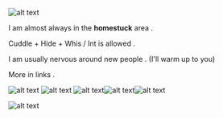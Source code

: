 
 ![alt text](https://64.media.tumblr.com/e7383e93fddde1250ffc9a033e04a95b/2437746d7e8289f8-85/s540x810/f88c64c5de48d87f354f21b58fccf31cfe66edec.gif)
 
I am almost always in the __homestuck__ area .

Cuddle + Hide + Whis / Int is allowed . 

I am usually nervous around new people . (I'll warm up to you)

More in links .

![alt text](https://64.media.tumblr.com/6b6255592cd798377f56d5962d65c561/1bf5183509c62356-8d/s100x200/c53b890a0c638c16e07ccc2a787ea9d8067ab14b.pnj) ![alt text](https://64.media.tumblr.com/2031e36958dc735cc0648b876612e0bf/d4efe5b9a0509156-a7/s100x200/0a30804be3fbbcaa59c41bbda9f9fb1786d9dd1b.pnj) ![alt text](https://64.media.tumblr.com/a129ddb50bb319aff03bbc138b7d415d/1bf5183509c62356-d6/s100x200/ca0afc8fc466b664bf2ab2f1999fafb876ec3c41.gif)![alt text](https://64.media.tumblr.com/cf4406c9a1defeb2d766f9ebe7028408/65ab56dd16d6c002-8f/s100x200/80dd5ed55e5406a9315951959ec2d6d89cae7f97.gif)![alt text](https://64.media.tumblr.com/13d261e20e9fb84c5d9e2881478098fc/65ab56dd16d6c002-c4/s100x200/e6c27f611a9ac5feb837700c335b8df60ca299b3.gif)

 ![alt text](https://64.media.tumblr.com/e7383e93fddde1250ffc9a033e04a95b/2437746d7e8289f8-85/s540x810/f88c64c5de48d87f354f21b58fccf31cfe66edec.gif)

<!---
dirkjaker/dirkjaker is a ✨ special ✨ repository because its `README.md` (this file) appears on your GitHub profile.
You can click the Preview link to take a look at your changes.
--->
